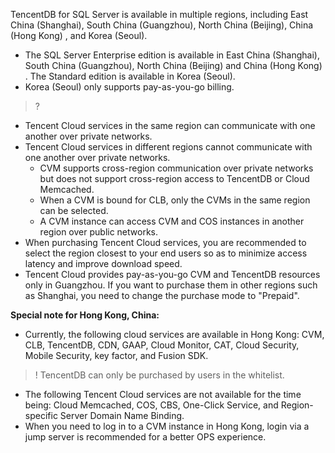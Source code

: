 TencentDB for SQL Server is available in multiple regions, including East China (Shanghai), South China (Guangzhou), North China (Beijing), China (Hong Kong) , and Korea (Seoul).
- The SQL Server Enterprise edition is available in East China (Shanghai), South China (Guangzhou), North China (Beijing) and China (Hong Kong) . The Standard edition is available in Korea (Seoul).
- Korea (Seoul) only supports pay-as-you-go billing.

>?
- Tencent Cloud services in the same region can communicate with one another over private networks.
- Tencent Cloud services in different regions cannot communicate with one another over private networks.
   - CVM supports cross-region communication over private networks but does not support cross-region access to TencentDB or Cloud Memcached.
   - When a CVM is bound for CLB, only the CVMs in the same region can be selected.
   - A CVM instance can access CVM and COS instances in another region over public networks.
- When purchasing Tencent Cloud services, you are recommended to select the region closest to your end users so as to minimize access latency and improve download speed.
- Tencent Cloud provides pay-as-you-go CVM and TencentDB resources only in Guangzhou. If you want to purchase them in other regions such as Shanghai, you need to change the purchase mode to "Prepaid".

**Special note for Hong Kong, China:**
- Currently, the following cloud services are available in Hong Kong: CVM, CLB, TencentDB, CDN, GAAP, Cloud Monitor, CAT, Cloud Security, Mobile Security, key factor, and Fusion SDK.
>! TencentDB can only be purchased by users in the whitelist.
- The following Tencent Cloud services are not available for the time being: Cloud Memcached, COS, CBS, One-Click Service, and Region-specific Server Domain Name Binding.
- When you need to log in to a CVM instance in Hong Kong, login via a jump server is recommended for a better OPS experience.

